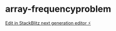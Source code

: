 # array-frequencyproblem

[Edit in StackBlitz next generation editor ⚡️](https://stackblitz.com/~/github.com/Akhil16/array-frequencyproblem)